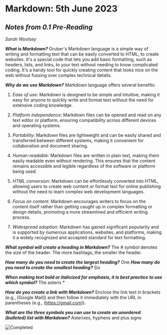 # Markdown: 5th June 2023
## _Notes from 0.1 Pre-Reading_
*Sarah Woolsey*


***What is Markdown?***
Gruber's Markdown language is a simple way of writing and formatting text that can be easily converted to HTML, to create websites. It's a special code that lets you add basic formatting, such as headers, lists, and links, to your text without needing to know complicated coding. It's a handy tool for quickly creating content that looks nice on the web without fussing over complex technical details.

***Why do we use Markdown?***
Markdown language offers several benefits:

1. *Ease of use*: Markdown is designed to be simple and intuitive, making it easy for anyone to quickly write and format text without the need for extensive coding knowledge.

2. *Platform independence*: Markdown files can be opened and read on any text editor or platform, ensuring compatibility across different devices and operating systems.

3. *Portability*: Markdown files are lightweight and can be easily shared and transferred between different systems, making it convenient for collaboration and document sharing.

4. *Human-readable*: Markdown files are written in plain text, making them easily readable even without rendering. This ensures that the content remains accessible and legible regardless of the software or platform being used.

5. *HTML conversion*: Markdown can be effortlessly converted into HTML, allowing users to create web content or format text for online publishing without the need to learn complex web development languages.

6. *Focus on content*: Markdown encourages writers to focus on the content itself rather than getting caught up in complex formatting or design details, promoting a more streamlined and efficient writing process.

7. *Widespread adoption*: Markdown has gained significant popularity and is supported by numerous applications, websites, and platforms, making it a widely recognized and accepted standard for text formatting.

***What symbol will create a heading in Markdown?***
The # symbol denotes the size of the header. The more hashtags, the smaller the header.

***How many do you need to create the largest heading?***
One
***How many do you need to create the smallest heading?***
Six

***When making text bold or italicized for emphasis, it is best practice to use which symbol?***
The asterix *

***How do you create a link with Markdown?***
 Enclose the link text in brackets (e.g., [Google Mail]) and then follow it immediately with the URL in parentheses (e.g., (https://gmail.com)).
 
***What are the three symbols you can use to create an unordered (bulleted) list with Markdown?***
Asterixes, hyphens and plus signs

![Completed](https://www.bing.com/images/search?view=detailV2&ccid=VyXKxYBE&id=C462C050F8188066B38BF8EBDA9A7F2404BED9FB&thid=OIP.VyXKxYBEQ236AcAceFfMGQHaFs&mediaurl=https%3a%2f%2fwww.onlygfx.com%2fwp-content%2fuploads%2f2018%2f04%2fcompleted-stamp-2.png&cdnurl=https%3a%2f%2fth.bing.com%2fth%2fid%2fR.5725cac58044436dfa01c01c7857cc19%3frik%3d%252b9m%252bBCR%252fmtrr%252bA%26pid%3dImgRaw%26r%3d0&exph=1800&expw=2338&q=completed&simid=608005659811408144&FORM=IRPRST&ck=D81E51FC372D5AF596E2A656DBBD6D42&selectedIndex=0&ajaxhist=0&ajaxserp=0 "I tried to add an image.")













